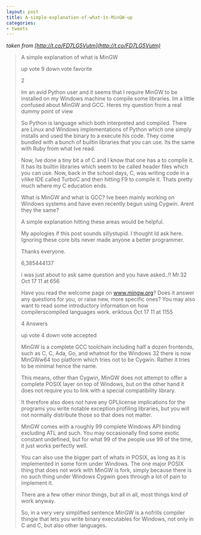 ```yaml
---
layout: post
title: A-simple-explanation-of-what-is-MinGW-up
categories:
- tweets
---
```

*taken from [http://t.co/FD7LG5Vutm](http://t.co/FD7LG5Vutm)*
>A simple explanation of what is MinGW
>
>up vote 9 down vote favorite
>
>2
>
>Im an avid Python user and it seems that I require MinGW to be installed on my Windows machine to compile some libraries. Im a little confused about MinGW and GCC. Heres my question from a real dummy point of view
>
>So Python is language which both interpreted and compiled. There are Linux and Windows implementations of Python which one simply installs and used the binary to a execute his code. They come bundled with a bunch of builtin libraries that you can use. Its the same with Ruby from what Ive read.
>
>Now, Ive done a tiny bit a of C and I know that one has a to compile it. It has its builtin libraries which seem to be called header files which you can use. Now, back in the school days, C, was writing code in a vilike IDE called TurboC and then hitting F9 to compile it. Thats pretty much where my C education ends.
>
>What is MinGW and what is GCC? Ive been mainly working on Windows systems and have even recently begun using Cygwin. Arent they the same?
>
>A simple explanation hitting these areas would be helpful.
>
>My apologies if this post sounds sillystupid. I thought Id ask here. Ignoring these core bits never made anyone a better programmer.
>
>Thanks everyone.
>
>6,385444137
>
>
>
>i was just about to ask same question and you have asked..!!  Mr.32 Oct 17 11 at 656
>
>
>
>Have you read the welcome page on www.mingw.org? Does it answer any questions for you, or raise new, more specific ones? You may also want to read some introductory information on how compilerscompiled languages work.  eriktous Oct 17 11 at 1155
>
>4 Answers
>
>up vote 4 down vote accepted
>
>MinGW is a complete GCC toolchain including half a dozen frontends, such as C, C, Ada, Go, and whatnot for the Windows 32 there is now MinGWw64 too platform which tries not to be Cygwin. Rather it tries to be minimal hence the name.
>
>This means, other than Cygwin, MinGW does not attempt to offer a complete POSIX layer on top of Windows, but on the other hand it does not require you to link with a special compatibility library.
>
>It therefore also does not have any GPLlicense implications for the programs you write notable exception profiling libraries, but you will not normally distribute those so that does not matter.
>
>MinGW comes with a roughly 99 complete Windows API binding excluding ATL and such. You may occasionally find some exotic constant undefined, but for what 99 of the people use 99 of the time, it just works perfectly well.
>
>You can also use the bigger part of whats in POSIX, as long as it is implemented in some form under Windows. The one major POSIX thing that does not work with MinGW is fork, simply because there is no such thing under Windows Cygwin goes through a lot of pain to implement it.
>
>There are a few other minor things, but all in all, most things kind of work anyway.
>
>So, in a very very simplified sentence MinGW is a nofrills compiler thingie that lets you write binary executables for Windows, not only in C and C, but also other languages.
>
>
